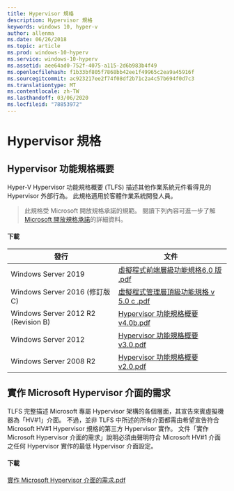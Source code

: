 ```yaml
---
title: Hypervisor 規格
description: Hypervisor 規格
keywords: windows 10, hyper-v
author: allenma
ms.date: 06/26/2018
ms.topic: article
ms.prod: windows-10-hyperv
ms.service: windows-10-hyperv
ms.assetid: aee64ad0-752f-4075-a115-2d6b983b4f49
ms.openlocfilehash: f1b33bf805f7868bb42ee1f49965c2ea9a45916f
ms.sourcegitcommit: ac923217ee2f74f08df2b71c2a4c57b694f0d7c3
ms.translationtype: MT
ms.contentlocale: zh-TW
ms.lasthandoff: 03/06/2020
ms.locfileid: "78853972"
---
```

# <a name="hypervisor-specifications"></a>Hypervisor 規格

## <a name="hypervisor-top-level-functional-specification"></a>Hypervisor 功能規格概要

Hyper-V Hypervisor 功能規格概要 (TLFS) 描述其他作業系統元件看得見的 Hypervisor 外部行為。 此規格適用於客體作業系統開發人員。
  
> 此規格受 Microsoft 開放規格承諾的規範。  閱讀下列內容可進一步了解 [Microsoft 開放規格承諾](https://docs.microsoft.com/openspecs/dev_center/ms-devcentlp/51a0d3ff-9f77-464c-b83f-2de08ed28134)的詳細資料。  

#### <a name="download"></a>下載
發行 | 文件
--- | ---
Windows Server 2019 | [虛擬程式前端層級功能規格6.0 版 .pdf](https://github.com/MicrosoftDocs/Virtualization-Documentation/raw/master/tlfs/Hypervisor%20Top%20Level%20Functional%20Specification%20v6.0.pdf)
Windows Server 2016 (修訂版 C) | [虛擬程式管理層頂級功能規格 v 5.0 c .pdf](https://github.com/MicrosoftDocs/Virtualization-Documentation/raw/live/tlfs/Hypervisor%20Top%20Level%20Functional%20Specification%20v5.0C.pdf)
Windows Server 2012 R2 (Revision B) | [Hypervisor 功能規格概要 v4.0b.pdf](https://github.com/Microsoft/Virtualization-Documentation/raw/master/tlfs/Hypervisor%20Top%20Level%20Functional%20Specification%20v4.0b.pdf)
Windows Server 2012 | [Hypervisor 功能規格概要 v3.0.pdf](https://github.com/Microsoft/Virtualization-Documentation/raw/master/tlfs/Hypervisor%20Top%20Level%20Functional%20Specification%20v3.0.pdf)
Windows Server 2008 R2 | [Hypervisor 功能規格概要 v2.0.pdf](https://github.com/Microsoft/Virtualization-Documentation/raw/master/tlfs/Hypervisor%20Top%20Level%20Functional%20Specification%20v2.0.pdf)

## <a name="requirements-for-implementing-the-microsoft-hypervisor-interface"></a>實作 Microsoft Hypervisor 介面的需求

TLFS 完整描述 Microsoft 專屬 Hypervisor 架構的各個層面，其宣告來賓虛擬機器為「HV#1」介面。  不過，並非 TLFS 中所述的所有介面都需由希望宣告符合 Microsoft HV#1 Hypervisor 規格的第三方 Hypervisor 實作。 文件「實作 Microsoft Hypervisor 介面的需求」說明必須由聲明符合 Microsoft HV#1 介面之任何 Hypervisor 實作的最低 Hypervisor 介面設定。

#### <a name="download"></a>下載

[實作 Microsoft Hypervisor 介面的需求.pdf](https://github.com/Microsoft/Virtualization-Documentation/raw/master/tlfs/Requirements%20for%20Implementing%20the%20Microsoft%20Hypervisor%20Interface.pdf)
